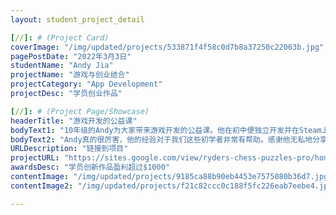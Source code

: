 ```yaml
---
layout: student_project_detail

[//]: # (Project Card)
coverImage: "/img/updated/projects/533871f4f58c0d7b8a37250c22063b.jpg"
pagePostDate: "2022年3月3日"
studentName: "Andy Jia"
projectName: "游戏与创业结合"
projectCategory: "App Development"
projectDesc: "学员创业作品"

[//]: # (Project Page/Showcase)
headerTitle: "游戏开发的公益课"
bodyText1: "10年级的Andy为大家带来游戏开发的公益课。他在初中便独立开发并在Steam上发布的游戏，盈利超过$1000。"
bodyText2: "Andy真的很厉害，他的经验对于我们这些初学者非常有帮助。感谢他无私地分享他的知识和技巧！"
URLDescription: "链接到项目"
projectURL: "https://sites.google.com/view/ryders-chess-puzzles-pro/home"
awardsDesc: "学员创新作品盈利超过$1000"
contentImage: "/img/updated/projects/9185ca88b90eb4453e7575080b36d7.jpg"
contentImage2: "/img/updated/projects/f21c82ccc0c188f5fc226eab7eebe4.jpg"

---
```

